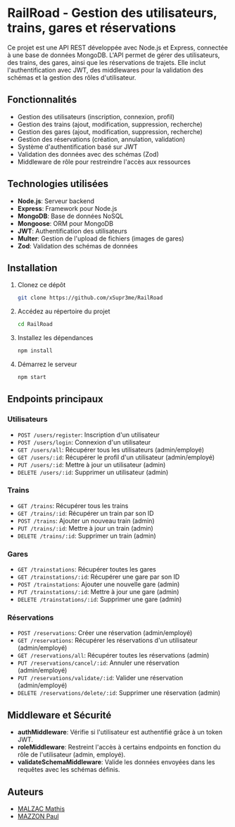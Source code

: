 # **RailRoad - Gestion des utilisateurs, trains, gares et réservations**

Ce projet est une API REST développée avec Node.js et Express, connectée à une base de données MongoDB. L'API permet de gérer des utilisateurs, des trains, des gares, ainsi que les réservations de trajets. Elle inclut l'authentification avec JWT, des middlewares pour la validation des schémas et la gestion des rôles d'utilisateur.

## Fonctionnalités

- Gestion des utilisateurs (inscription, connexion, profil)
- Gestion des trains (ajout, modification, suppression, recherche)
- Gestion des gares (ajout, modification, suppression, recherche)
- Gestion des réservations (création, annulation, validation)
- Système d'authentification basé sur JWT
- Validation des données avec des schémas (Zod)
- Middleware de rôle pour restreindre l'accès aux ressources

## Technologies utilisées

- **Node.js**: Serveur backend
- **Express**: Framework pour Node.js
- **MongoDB**: Base de données NoSQL
- **Mongoose**: ORM pour MongoDB
- **JWT**: Authentification des utilisateurs
- **Multer**: Gestion de l'upload de fichiers (images de gares)
- **Zod**: Validation des schémas de données

## Installation

1. Clonez ce dépôt

   ```bash
   git clone https://github.com/xSupr3me/RailRoad
   ```

2. Accédez au répertoire du projet

   ```bash
   cd RailRoad
   ```

3. Installez les dépendances

   ```bash
   npm install
   ```

4. Démarrez le serveur

   ```bash
   npm start
   ```

## Endpoints principaux

### Utilisateurs

- `POST /users/register`: Inscription d'un utilisateur
- `POST /users/login`: Connexion d'un utilisateur
- `GET /users/all`: Récupérer tous les utilisateurs (admin/employé)
- `GET /users/:id`: Récupérer le profil d'un utilisateur (admin/employé)
- `PUT /users/:id`: Mettre à jour un utilisateur (admin)
- `DELETE /users/:id`: Supprimer un utilisateur (admin)

### Trains

- `GET /trains`: Récupérer tous les trains
- `GET /trains/:id`: Récupérer un train par son ID
- `POST /trains`: Ajouter un nouveau train (admin)
- `PUT /trains/:id`: Mettre à jour un train (admin)
- `DELETE /trains/:id`: Supprimer un train (admin)

### Gares

- `GET /trainstations`: Récupérer toutes les gares
- `GET /trainstations/:id`: Récupérer une gare par son ID
- `POST /trainstations`: Ajouter une nouvelle gare (admin)
- `PUT /trainstations/:id`: Mettre à jour une gare (admin)
- `DELETE /trainstations/:id`: Supprimer une gare (admin)

### Réservations

- `POST /reservations`: Créer une réservation (admin/employé)
- `GET /reservations`: Récupérer les réservations d'un utilisateur (admin/employé)
- `GET /reservations/all`: Récupérer toutes les réservations (admin)
- `PUT /reservations/cancel/:id`: Annuler une réservation (admin/employé)
- `PUT /reservations/validate/:id`: Valider une réservation (admin/employé)
- `DELETE /reservations/delete/:id`: Supprimer une réservation (admin)

## Middleware et Sécurité

- **authMiddleware**: Vérifie si l'utilisateur est authentifié grâce à un token JWT.
- **roleMiddleware**: Restreint l'accès à certains endpoints en fonction du rôle de l'utilisateur (admin, employé).
- **validateSchemaMiddleware**: Valide les données envoyées dans les requêtes avec les schémas définis.


## Auteurs

- [MALZAC Mathis](https://github.com/xSupr3me)
- [MAZZON Paul](https://github.com/paulmzzn)


